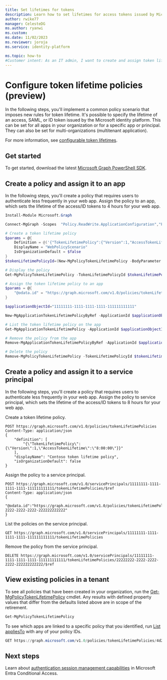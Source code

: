 ```yaml
---
title: Set lifetimes for tokens
description: Learn how to set lifetimes for access tokens issued by Microsoft identity platform. 
author: rwike77
manager: CelesteDG
ms.author: ryanwi
ms.custom: 
ms.date: 11/02/2023
ms.reviewer: joroja
ms.service: identity-platform

ms.topic: how-to
#Customer intent: As an IT admin, I want to create and assign token lifetime policies to apps and service principals, so that I can control the lifetime of access, SAML, or ID tokens for improved security and authentication management.
---
```

# Configure token lifetime policies (preview)

In the following steps, you'll implement a common policy scenario that imposes new rules for token lifetime. It's possible to specify the lifetime of an access, SAML, or ID token issued by the Microsoft identity platform. This can be set for all apps in your organization or for a specific app or principal. They can also be set for multi-organizations (multitenant application).

For more information, see [configurable token lifetimes](configurable-token-lifetimes.md).

## Get started

To get started, download the latest [Microsoft Graph PowerShell SDK](/powershell/microsoftgraph/installation).

## Create a policy and assign it to an app

In the following steps, you'll create a policy that requires users to authenticate less frequently in your web app. Assign the policy to an app, which sets the lifetime of the access/ID tokens to 4 hours for your web app.

```powershell
Install-Module Microsoft.Graph

Connect-MgGraph -Scopes  "Policy.ReadWrite.ApplicationConfiguration","Policy.Read.All","Application.ReadWrite.All"

# Create a token lifetime policy
$params = @{
	Definition = @('{"TokenLifetimePolicy":{"Version":1,"AccessTokenLifetime":"4:00:00"}}') 
    DisplayName = "WebPolicyScenario"
	IsOrganizationDefault = $false
}
$tokenLifetimePolicyId=(New-MgPolicyTokenLifetimePolicy -BodyParameter $params).Id

# Display the policy
Get-MgPolicyTokenLifetimePolicy -TokenLifetimePolicyId $tokenLifetimePolicyId

# Assign the token lifetime policy to an app
$params = @{
	"@odata.id" = "https://graph.microsoft.com/v1.0/policies/tokenLifetimePolicies/$tokenLifetimePolicyId"
}

$applicationObjectId="11111111-1111-1111-1111-111111111111"

New-MgApplicationTokenLifetimePolicyByRef -ApplicationId $applicationObjectId -BodyParameter $params

# List the token lifetime policy on the app
Get-MgApplicationTokenLifetimePolicy -ApplicationId $applicationObjectId

# Remove the policy from the app
Remove-MgApplicationTokenLifetimePolicyByRef -ApplicationId $applicationObjectId -TokenLifetimePolicyId $tokenLifetimePolicyId

# Delete the policy
Remove-MgPolicyTokenLifetimePolicy -TokenLifetimePolicyId $tokenLifetimePolicyId
```

## Create a policy and assign it to a service principal

In the following steps, you'll create a policy that requires users to authenticate less frequently in your web app. Assign the policy to service principal, which sets the lifetime of the access/ID tokens to 8 hours for your web app.

Create a token lifetime policy.

```http
POST https://graph.microsoft.com/v1.0/policies/tokenLifetimePolicies
Content-Type: application/json
{
    "definition": [
        "{\"TokenLifetimePolicy\":{\"Version\":1,\"AccessTokenLifetime\":\"8:00:00\"}}"
    ],
    "displayName": "Contoso token lifetime policy",
    "isOrganizationDefault": false
}
```

Assign the policy to a service principal.

```http
POST https://graph.microsoft.com/v1.0/servicePrincipals/11111111-1111-1111-1111-111111111111/tokenLifetimePolicies/$ref
Content-Type: application/json
{
  "@odata.id":"https://graph.microsoft.com/v1.0/policies/tokenLifetimePolicies/22222222-2222-2222-2222-222222222222"
}
```

List the policies on the service principal.

```http
GET https://graph.microsoft.com/v1.0/servicePrincipals/11111111-1111-1111-1111-111111111111/tokenLifetimePolicies
```

Remove the policy from the service principal.

```http
DELETE https://graph.microsoft.com/v1.0/servicePrincipals/11111111-1111-1111-1111-111111111111/tokenLifetimePolicies/22222222-2222-2222-2222-222222222222/$ref
```

## View existing policies in a tenant

To see all policies that have been created in your organization, run the [Get-MgPolicyTokenLifetimePolicy](/powershell/module/microsoft.graph.identity.signins/get-mgpolicytokenlifetimepolicy) cmdlet.  Any results with defined property values that differ from the defaults listed above are in scope of the retirement.

```powershell
Get-MgPolicyTokenLifetimePolicy
```

To see which apps are linked to a specific policy that you identified, run [List appliesTo](/graph/api/tokenlifetimepolicy-list-appliesto) with any of your policy IDs. 

```powershell
GET https://graph.microsoft.com/v1.0/policies/tokenLifetimePolicies/4d2f137b-e8a9-46da-a5c3-cc85b2b840a4/appliesTo
```

## Next steps
Learn about [authentication session management capabilities](~/identity/conditional-access/howto-conditional-access-session-lifetime.md) in Microsoft Entra Conditional Access.
